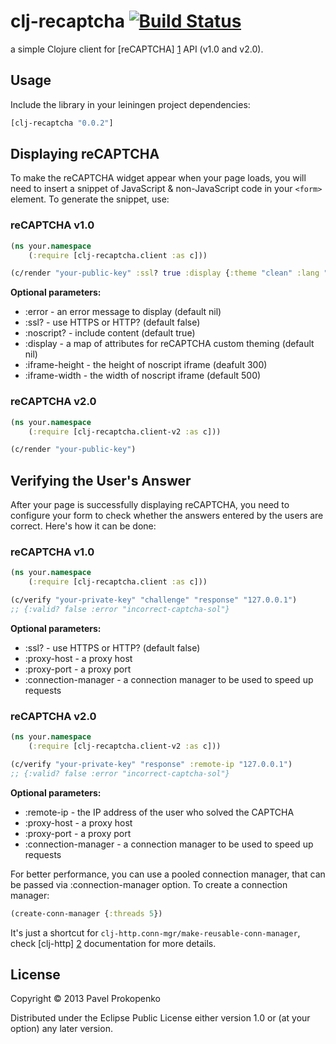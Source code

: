 # clj-recaptcha [![Build Status](https://travis-ci.org/propan/clj-recaptcha.svg?branch=master)](https://travis-ci.org/propan/clj-recaptcha)

a simple Clojure client for [reCAPTCHA] [1] API (v1.0 and v2.0).

## Usage

Include the library in your leiningen project dependencies:

```clojure
[clj-recaptcha "0.0.2"]
```

## Displaying reCAPTCHA

To make the reCAPTCHA widget appear when your page loads, you will need to insert a snippet of JavaScript & non-JavaScript code in your `<form>` element. To generate the snippet, use:

### reCAPTCHA v1.0

```clojure
(ns your.namespace
    (:require [clj-recaptcha.client :as c]))

(c/render "your-public-key" :ssl? true :display {:theme "clean" :lang "de"})
```

**Optional parameters:**

* :error         - an error message to display (default nil)
* :ssl?          - use HTTPS or HTTP? (default false)
* :noscript?     - include <noscript> content (default true)
* :display       - a map of attributes for reCAPTCHA custom theming (default nil)
* :iframe-height - the height of noscript iframe (deafult 300)
* :iframe-width  - the width of noscript iframe (default 500)

### reCAPTCHA v2.0

```clojure
(ns your.namespace
    (:require [clj-recaptcha.client-v2 :as c]))

(c/render "your-public-key")
```

## Verifying the User's Answer

After your page is successfully displaying reCAPTCHA, you need to configure your form to check whether the answers entered by the users are correct.
Here's how it can be done:

### reCAPTCHA v1.0

```clojure
(ns your.namespace
    (:require [clj-recaptcha.client :as c]))

(c/verify "your-private-key" "challenge" "response" "127.0.0.1")
;; {:valid? false :error "incorrect-captcha-sol"}
```
**Optional parameters:**

* :ssl?               - use HTTPS or HTTP? (default false)
* :proxy-host         - a proxy host
* :proxy-port         - a proxy port
* :connection-manager - a connection manager to be used to speed up requests

### reCAPTCHA v2.0

```clojure
(ns your.namespace
    (:require [clj-recaptcha.client-v2 :as c]))

(c/verify "your-private-key" "response" :remote-ip "127.0.0.1")
;; {:valid? false :error "incorrect-captcha-sol"}
```
**Optional parameters:**

* :remote-ip          - the IP address of the user who solved the CAPTCHA
* :proxy-host         - a proxy host
* :proxy-port         - a proxy port
* :connection-manager - a connection manager to be used to speed up requests

For better performance, you can use a pooled connection manager, that can be passed via :connection-manager option.
To create a connection manager:

```clojure
(create-conn-manager {:threads 5})
```
It's just a shortcut for `clj-http.conn-mgr/make-reusable-conn-manager`, check [clj-http] [2] documentation for more details.


## License

Copyright © 2013 Pavel Prokopenko

Distributed under the Eclipse Public License either version 1.0 or (at
your option) any later version.

[1]: https://developers.google.com/recaptcha/intro
[2]: https://github.com/dakrone/clj-http

